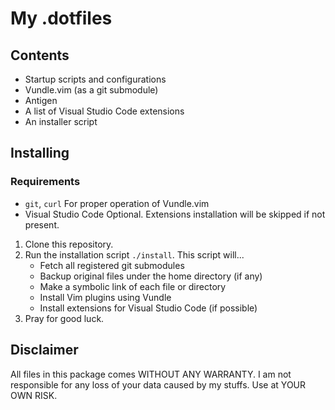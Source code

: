 # My .dotfiles

## Contents

- Startup scripts and configurations
- Vundle.vim (as a git submodule)
- Antigen
- A list of Visual Studio Code extensions
- An installer script

## Installing

### Requirements

- `git`, `curl`
    For proper operation of Vundle.vim
- Visual Studio Code
    Optional. Extensions installation will be skipped if not present.

1. Clone this repository.
2. Run the installation script `./install`.
    This script will...
    - Fetch all registered git submodules
    - Backup original files under the home directory (if any)
    - Make a symbolic link of each file or directory
    - Install Vim plugins using Vundle
    - Install extensions for Visual Studio Code (if possible)
3. Pray for good luck.

## Disclaimer

All files in this package comes WITHOUT ANY WARRANTY. I am not responsible for
any loss of your data caused by my stuffs. Use at YOUR OWN RISK.
